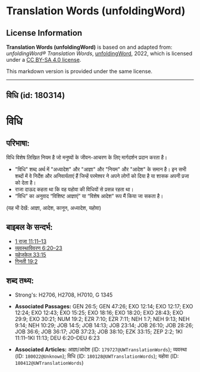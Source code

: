 # Translation Words (unfoldingWord)

## License Information

**Translation Words (unfoldingWord)** is based on and adapted from: _unfoldingWord® Translation Words_, [unfoldingWord](https://unfoldingword.org/utw), 2022, which is licensed under a [CC BY-SA 4.0 license](https://creativecommons.org/licenses/by-sa/4.0/legalcode.en).

This markdown version is provided under the same license.



--------------------------------

## विधि (id: 180314)

विधि
====

परिभाषा:
--------

विधि विशेष लिखित नियम है जो मनुष्यों के जीवन\-आचरण के लिए मार्गदर्शन प्रदान करता है।

* "विधि" शब्द अर्थ में "अध्यादेश" और "आज्ञा" और "नियम" और "आदेश" के समान है। इन सभी शब्दों में वे निर्देश और अनिवार्यताएं हैं जिन्हें परमेश्वर ने अपने लोगों को दिया है या शासक अपनी प्रजा को देता है।
* राजा दाऊद कहता था कि वह यहोवा की विधियों से प्रसन्न रहता था।
* “विधि” का अनुवाद “विशिष्ट आज्ञाएं” या “विशेष आदेश” रूप मैं किया जा सकता है।

(यह भी देखें: आज्ञा, आदेश, कानून, अध्यादेश, यहोवा)

बाइबल के सन्दर्भ:
-----------------

* [1 राजा 11:11–13](https://ref.ly/1Kgs0:0)
* [व्यवस्थाविवरण 6:20–23](https://ref.ly/Deut6:20-Deut6:23)
* [यहेजकेल 33:15](https://ref.ly/Ezek33:15)
* [गिनती 19:2](https://ref.ly/Num19:2)

शब्द तथ्य:
----------

* Strong's: H2706, H2708, H7010, G 1345

* **Associated Passages:** GEN 26:5; GEN 47:26; EXO 12:14; EXO 12:17; EXO 12:24; EXO 12:43; EXO 15:25; EXO 18:16; EXO 18:20; EXO 28:43; EXO 29:9; EXO 30:21; NUM 19:2; EZR 7:10; EZR 7:11; NEH 1:7; NEH 9:13; NEH 9:14; NEH 10:29; JOB 14:5; JOB 14:13; JOB 23:14; JOB 26:10; JOB 28:26; JOB 36:6; JOB 36:17; JOB 37:23; JOB 38:10; EZK 33:15; ZEP 2:2; 1KI 11:11–1KI 11:13; DEU 6:20–DEU 6:23
* **Associated Articles:** आज्ञा/आदेश (ID: `179727@UWTranslationWords`); व्यवस्था (ID: `180022@Unknown`); विधि (ID: `180128@UWTranslationWords`); यहोवा (ID: `180412@UWTranslationWords`)

